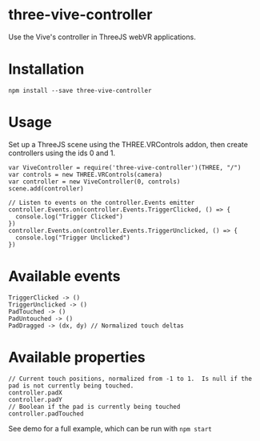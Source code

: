 # three-vive-controller

Use the Vive's controller in ThreeJS webVR applications.
# Installation

`npm install --save three-vive-controller`

# Usage

Set up a ThreeJS scene using the THREE.VRControls addon, then create controllers using the ids 0 and 1.

```
var ViveController = require('three-vive-controller')(THREE, "/")
var controls = new THREE.VRControls(camera)
var controller = new ViveController(0, controls)
scene.add(controller)

// Listen to events on the controller.Events emitter
controller.Events.on(controller.Events.TriggerClicked, () => {
  console.log("Trigger Clicked")
})
controller.Events.on(controller.Events.TriggerUnclicked, () => {
  console.log("Trigger Unclicked")
})
```

# Available events
```
TriggerClicked -> ()
TriggerUnclicked -> ()
PadTouched -> ()
PadUntouched -> ()
PadDragged -> (dx, dy) // Normalized touch deltas
```

# Available properties
```
// Current touch positions, normalized from -1 to 1.  Is null if the pad is not currently being touched.
controller.padX
controller.padY
// Boolean if the pad is currently being touched
controller.padTouched
```

See demo for a full example, which can be run with `npm start`

